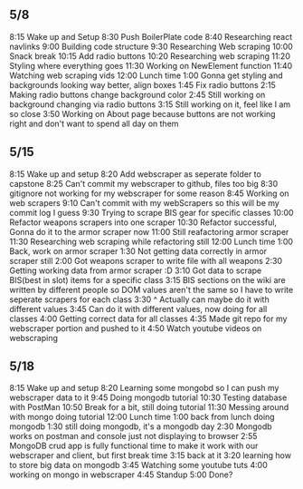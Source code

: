 ## 5/8
8:15 Wake up and Setup
8:30 Push BoilerPlate code
8:40 Researching react navlinks
9:00 Building code structure
9:30 Researching Web scraping
10:00 Snack break
10:15 Add radio buttons
10:20 Researching web scraping
11:20 Styling where everything goes
11:30 Working on NewElement function
11:40 Watching web scraping vids
12:00 Lunch time
1:00 Gonna get styling and backgrounds looking way better, align boxes
1:45 Fix radio buttons
2:15 Making radio buttons change background color
2:45 Still working on background changing via radio buttons
3:15 Still working on it, feel like I am so close
3:50 Working on About page because buttons are not working right and don't want to spend all day on them

## 5/15
8:15 Wake up and setup
8:20 Add webscraper as seperate folder to capstone
8:25 Can't commit my webscraper to github, files too big
8:30 gitignore not working for my webscraper for some reason
8:45 Working on web scrapers
9:10 Can't commit with my webScrapers so this will be my commit log I guess
9:30 Trying to scrape BIS gear for specific classes
10:00 Refactor weapons scrapers into one scraper
10:30 Refactor successful, Gonna do it to the armor scraper now
11:00 Still reafactoring armor scraper
11:30 Researching web scraping while refactoring still
12:00 Lunch time
1:00 Back, work on armor scraper 
1:30 Not getting data correctly in armor scraper still
2:00 Got weapons scraper to write file with all weapons
2:30 Getting working data from armor scraper :D
3:10 Got data to scrape BIS(best in slot) items for a specific class
3:15 BIS sections on the wiki are written by different people so DOM values aren't the same so I have to write seperate scrapers for each class
3:30 ^ Actually can maybe do it with different values
3:45 Can do it with different values, now doing for all classes
4:00 Getting correct data for all classes
4:35 Made git repo for my webscraper portion and pushed to it
4:50 Watch youtube videos on webscraping

## 5/18
8:15 Wake up and setup
8:20 Learning some mongobd so I can push my webscraper data to it
9:45 Doing mongodb tutorial
10:30 Testing database with PostMan
10:50 Break for a bit, still doing tutorial
11:30 Messing around with mongo doing tutorial
12:00 Lunch time
1:00 back from lunch doing mongodb
1:30 still doing mongodb, it's a mongodb day
2:30 Mongodb works on postman and console just not displaying to browser
2:55 MongoDB crud app is fully functional time to make it work with our webscraper and client, but first break time
3:15 back at it
3:20 learning how to store big data on mongodb
3:45 Watching some youtube tuts
4:00 working on mongo in webscraper
4:45 Standup
5:00 Done?